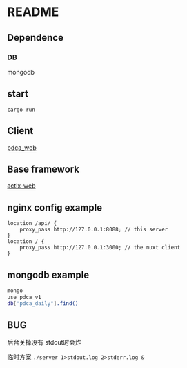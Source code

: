 # README

## Dependence

### DB

mongodb

## start

```
cargo run
```

## Client

[pdca_web](https://github.com/CroMarmot/pdca_web)

## Base framework

[actix-web](https://actix.rs/)

## nginx config example

```
location /api/ {
    proxy_pass http://127.0.0.1:8088; // this server
}
location / {
    proxy_pass http://127.0.0.1:3000; // the nuxt client
}
```

## mongodb example

```bash
mongo
use pdca_v1
db["pdca_daily"].find()
```


## BUG

后台关掉没有 stdout时会炸

临时方案 `./server 1>stdout.log 2>stderr.log &`
